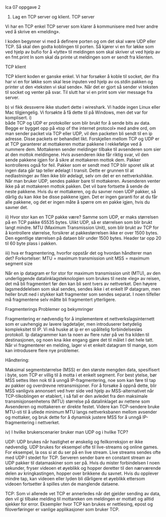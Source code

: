 Ica 07   oppgave 2


1)	Lag en TCP server og klient.
TCP server

Vi har en TCP enkel TCP server som klarer å kommunisere med hver andre ved å skrive en «melding».

I koden begynner vi med å definere porten og om det skal være UDP eller TCP.
Så skal den godta koblingen til porten.
Så kjører vi en for løkke som ved hjelp av bufio for å «lytte» til meldingen som skal skriver ut ved hjelp av en fmt.print ln som skal da printe ut meldingen som er sendt fra klienten.

TCP klient

TCP klient koden er ganske enkel. Vi har forsøker å koble til socket, der ifra har vi en for løkke som skal lese inputen ved hjelp av os.stdin pakken og printer ut den «teksten vi skal sende». Når det er gjort så sender vi teksten til socket og venter på svar. Til slutt har vi en print som vier message fra server.

b) vi fikk dessverre ikke studert dette i wireshark. Vi hadde ingen Linux eller Mac tilgjengelig. Vi forsøkte å få dette til på Windows, men det var for komplisert.
i)  
både TCP og UDP er protokoller som blir brukt for å sende bits av data. Begge er bygget opp på «top of the internet protocol» med andre ord, om man sender packet via TCP eller UDP, vil den packeten bli sendt til en ip adresse. Disse packets er behandlet likt.
Forskjellen mellom TCP og UDP er at TCP garanterer at mottakeren mottar pakkene I rekkefølge ved å nummere dem. Mottakeren sender meldinger tilbake til avsenderen som sier at den mottok meldingene. Hvis avsenderen ikke får riktig svar, vil den sende pakkene igjen for å sikre at mottakeren mottok dem. Pakker kontrolleres også for feil. Pakker som er sendt med TCP blir sporet slik at ingen data går tap teller ødelagt I transit. Dette er grunnen til at nedlastninger av filen ikke blir ødelagt, selv om det er en nettverkshikke.
Når man bruker UDP, sendes pakker bare til mottakeren. Avsenderen venter ikke på at mottakeren mottok pakken. Det vil bare fortsette å sende de neste pakkene.  Hvis du er mottakeren, og du savner noen UDP pakker, så dårlig du kan ikke be disse pakkene igjen. Det er ingen garanti for at du får alle pakkene, og det er ingen måte å spørre om en pakke igjen, hvis du savner det.

ii)  Hvor stor kan en TCP pakke være?
Samme som UDP, er maks størrelsen på en TCP pakke 65535 bytes. Ulikt UDP, så er størrelsen som blir brukt langt mindre. MTU (Maximum Transmission Unit), som blir brukt av TCP for å kontrollere størrelse, forsikrer at pakkestørrelsen ikke er over 1500 bytes. Den egentlige størrelsen på dataen blir under 1500 bytes. Header tar opp 20 til 60 byte plass i pakken.

iii) hva er fragmentering, hvorfor oppstår det og hvordan håndterer man det?
Forkortelser:
MTU = maximum transmission unit
MSS = maximum segment size

Når en ip datagram er for stor for maximum transmission unit (MTU), av den underliggende datalinklagsteknologien som brukes til neste «leg» av reisen, det må bli fragmentert før den kan bli sent tvers av nettverket. Den høyere lagsmeddelelsen som skal sendes, sendes ikke i et enkelt IP datagram, men heller brutt ned i stykker kalt fragmenter som sendes separat. I noen tilfeller må fragmentene selv måtte bli fragmentert ytterligere.

Fragmenterings Problemer og bekymringer

Fragmentering er nødvendig for å implementere et nettverkslagsinternett som er uavhengig av lavere lagdetaljer, men introduserer betydelig kompleksitet til IP. Vi må huske at ip er en upålitelig forbindelsesløs protokoll. Ip datagrammer kan ta noen av flere ruter på vei fra kilden til destinasjonen, og noen kna ikke engang gjøre det til målet I det hele tatt. Når vi fragmenterer en melding, lager vi et enkelt datagram til mange, som kan introdusere flere nye problemer.

Håndtering:

Maksimal segmentstørrelse (MSS) er den største mengden data, spesifisert i byte, som TCP er villig til å motta i et enkelt segment. For best ytelse, bør MSS settes liten nok til å unngå IP-fragmentering, noe som kan føre til tap av pakker og overdrevne retransmisjoner. For å forsøke å oppnå dette, blir MSS vanligvis annonsert ved hver side ved hjelp av MSS-alternativet når TCP-tilkoblingen er etablert, i så fall er den avledet fra den maksimale transmisjonsenhetens (MTU) størrelse på datalinklaget av nettene som Avsenderen og mottakeren er direkte festet. Videre kan TCP-sendere bruke MTU-sti til å utlede minimum MTU langs nettverksbanen mellom avsender og mottaker, og bruk dette for å dynamisk justere MSS for å unngå IP-fragmentering i nettverket.



iv) I hvilke brukerscenarier bruker man UDP og i hvilke TCP?


UDP:
UDP brukes når hastighet er ønskelig og feilkorreksjon er ikke nødvendig. UDP brukes for eksempel ofte til live-streams og online games.
For eksempel, la oss si at du ser på en live stream. Live streams sendes ofte med UDP I stedet for TCP. Serveren sender bare en constant stream av UDP pakker til datamaskiner som ser på. Hvis du mister forbindelsen I noen sekunder, fryser videoen et øyeblikk og hopper deretter til den nærværende delen av kringkastingen, hopper over brikkene du savnet. Hvis du opplever mindre tap, kan videoen eller lyden bli dårligere et øyeblikk ettersom videoen fortsetter å spilles uten de manglende dataene.

TCP:
Som vi allerede vet TCP er annerledes når det gjelder sending av data, den vil gi tilbake melding til mottareken om meldingen er mottatt og alltid sjekker for error. Eksempler hvor TCP kan brukes er nettlesing, epost og filoverføringer er vanlige applikasjoner som bruker TCP.
